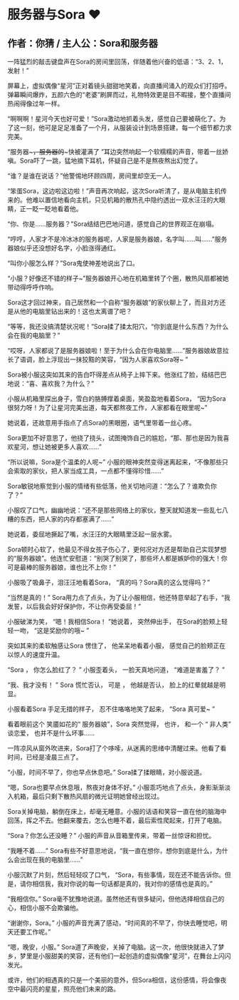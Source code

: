 # 服务器与Sora ❤

## 作者：你猜 / 主人公：Sora和服务器

一阵猛烈的敲击键盘声在Sora的房间里回荡，伴随着他兴奋的低语：“3、2、1，发射！” 

屏幕上，虚拟偶像“星河”正对着镜头甜甜地笑着，向直播间涌入的观众们打招呼。弹幕瞬间爆炸，五颜六色的“老婆”刷屏而过，礼物特效更是目不暇接，整个直播间热闹得像过年一样。

“啊啊啊！星河今天也好可爱！”Sora激动地抓着头发，感觉自己要被萌化了。为了这一刻，他可是足足准备了一个月，从服装设计到场景搭建，每一个细节都力求完美。

“服务器~~~，服务器的~~~快被灌满了 ”耳边突然响起一个软糯糯的声音，带着一丝娇嗔。Sora吓了一跳，猛地摘下耳机，怀疑自己是不是熬夜熬出幻觉了。

“谁？是谁在说话？”他警惕地环顾四周，房间里却空无一人。

“笨蛋Sora，这边啦这边啦！”声音再次响起，这次Sora听清了，是从电脑主机传来的。他难以置信地看向主机，只见机箱的散热孔中隐约透出一双水汪汪的大眼睛，正一眨一眨地看着他。

“你、你是……服务器？”Sora结结巴巴地问道，感觉自己的世界观正在崩塌。

“哼哼，人家才不是冷冰冰的服务器呢，人家是服务器娘，名字叫……叫……”服务器娘似乎还没想好名字，小脸涨得通红。

“叫你小服怎么样？”Sora鬼使神差地说出了口。 

“小服？好像还不错的样子~”服务器娘开心地在机箱里转了个圈，散热风扇都被她带动得呼呼作响。 

Sora这才回过神来，自己居然和一个自称“服务器娘”的家伙聊上了，而且对方还是从他的电脑里钻出来的！这也太离谱了吧？

“等等，我还没搞清楚状况呢！”Sora揉了揉太阳穴，“你到底是什么东西？为什么会在我的电脑里？”

“哎呀，人家都说了是服务器娘啦！至于为什么会在你电脑里……”服务器娘故意拉长了语调，脸上浮现出一抹狡黠的笑容，“因为人家喜欢Sora呀~ ” 

Sora被小服这突如其来的告白吓得差点从椅子上摔下来。他涨红了脸，结结巴巴地说：“喜、喜欢我？为什么？”

小服从机箱里探出身子，雪白的胳膊撑着桌面，笑盈盈地看着Sora，  “因为Sora很努力呀！为了让星河完美出道，每天都熬夜工作，人家都看在眼里呢~” 

她说着，还故意用手指点了点Sora的黑眼圈，语气里带着一丝心疼。 

Sora更加不好意思了，他挠了挠头，试图掩饰自己的尴尬，“那、那也是因为我喜欢星河，想让她被更多人喜欢……”

“所以说嘛，Sora是个温柔的人呢~” 小服的眼神突然变得迷离起来，“不像那些只会索取的家伙，把人家当成工具，一点都不懂得珍惜……”

Sora敏锐地察觉到小服的情绪有些低落，他关切地问道：“怎么了？谁欺负你了？”

小服叹了口气，幽幽地说：“还不是那些网络上的家伙，整天就知道发一些乱七八糟的东西，把人家的内存都塞满了……” 

她说着，委屈地撅起了嘴，水汪汪的大眼睛里泛起一层水雾。

Sora顿时心软了，他最见不得女孩子伤心了，更何况对方还是帮助自己实现梦想的“服务器娘”。他连忙安慰道：“别哭了别哭了，那些坏人都是嫉妒你的强大！你可是最棒的服务器娘，谁也比不上你！”

小服吸了吸鼻子，泪汪汪地看着Sora， “真的吗？Sora真的这么觉得吗？”

 “当然是真的！” Sora用力点了点头，为了让小服相信，他还特意举起了右手，“我发誓，以后我会好好保护你，不让你再受委屈！”

小服破涕为笑，  “嗯！我相信Sora！  ”她说着，  突然伸出手，  在Sora的脸颊上轻轻一吻，  “这是奖励你的哦~  ”

 突如其来的柔软触感让Sora  愣住了，  他呆呆地看着小服，  感觉自己的脸颊正在以惊人的速度升温。 

 “Sora  ，  你怎么脸红了？  ” 小服歪着头，  一脸天真地问道，  “难道是害羞了？  ” 

“我、我才没有！  ” Sora  慌忙否认，  可是  ，  他越是否认，  脸上的红晕就越是明显。 

 小服看着Sora  手足无措的样子，  忍不住咯咯地笑了起来，  “Sora  真可爱~  ” 

 看着眼前这个  笑靥如花的“  服务器娘”，Sora  突然觉得，  也许，  和一个  “  非人类”  谈恋爱，  也并不是什么坏事…… 

一阵凉风从窗外吹进来，Sora打了个哆嗦，从迷离的思绪中清醒过来。他看了看时间，已经是凌晨三点了。 

“小服，时间不早了，你也早点休息吧。” Sora揉了揉眼睛，对小服说道。

“嗯，Sora也要早点休息哦，熬夜对身体不好。” 小服乖巧地点了点头，身影渐渐淡入机箱，最后只剩下散热风扇的微光证明她曾经出现过。

Sora关掉电脑，躺倒在床上，却毫无睡意。小服的话语和笑容一直在他的脑海中回荡，挥之不去。他翻来覆去，怎么也睡不着，最后索性爬起来，打开了电脑。

“Sora？你怎么还没睡？” 小服的声音从音箱里传来，带着一丝惊讶和担忧。

“我睡不着……” Sora有些不好意思地说，“我一直在想你，想你到底是什么，为什么会出现在我的电脑里……”

小服沉默了片刻，然后轻轻叹了口气， “Sora，有些事情，现在还不能告诉你。但是，请你相信我，我对你说的每一句话都是真的，我对你的感情也是真的。”

“我相信你。” Sora毫不犹豫地说道。虽然他还有很多疑问，但他选择相信自己的心，相信小服不会欺骗他。

“谢谢你，Sora。” 小服的声音充满了感动，“时间真的不早了，你快去睡觉吧，明天还要工作呢。”

“嗯，晚安，小服。” Sora道了声晚安，关掉了电脑。这一次，他很快就进入了梦乡，梦里是小服甜美的笑容，还有他们一起创造的虚拟偶像“星河”，在舞台上闪闪发光。

或许，他们的相遇真的只是一个美丽的意外，但Sora相信，这份感情，将会像夜空中最闪亮的星星，照亮他们未来的路。 
